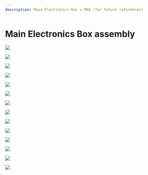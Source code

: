 ```yaml
---
description: Main Electronics Box = MEB (for future references)
---
```


# Main Electronics Box assembly

![](../.gitbook/assets/img_20190515_134256.jpg)

![](../.gitbook/assets/img_20190515_134314.jpg)

![](../.gitbook/assets/img_20190515_134357.jpg)

![](../.gitbook/assets/img_20190515_134414.jpg)

![](../.gitbook/assets/img_20190515_134424.jpg)

![](../.gitbook/assets/img_20190515_134437.jpg)

![](../.gitbook/assets/img_20190515_134455.jpg)

![](../.gitbook/assets/img_20190515_134546.jpg)

![](../.gitbook/assets/img_20190515_134817.jpg)

![](../.gitbook/assets/img_20190515_134611.jpg)

![](../.gitbook/assets/img_20190515_134614.jpg)

![](../.gitbook/assets/img_20190515_134624.jpg)

![](../.gitbook/assets/img_20190515_134701.jpg)

![](../.gitbook/assets/img_20190515_134735.jpg)



